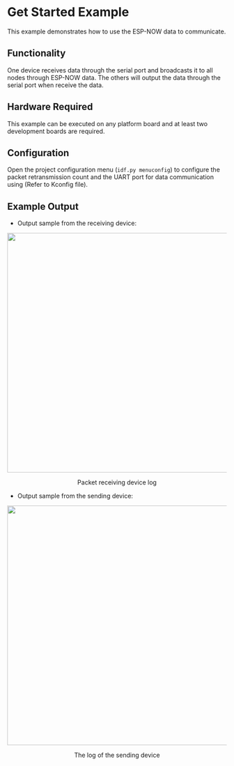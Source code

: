 # Get Started Example

This example demonstrates how to use the ESP-NOW data to communicate.

## Functionality

One device receives data through the serial port and broadcasts it to all nodes through ESP-NOW data. The others will output the data through the serial port when receive the data.

## Hardware Required

This example can be executed on any platform board and at least two development boards are required.

## Configuration

Open the project configuration menu (`idf.py menuconfig`) to configure the packet retransmission count and the UART port for data communication using (Refer to Kconfig file).

## Example Output

 - Output sample from the receiving device:
<div align=center>
<img src="../../docs/_static/en/device_log.png" width="550">
<p> Packet receiving device log </p>
</div>

 - Output sample from the sending device:
<div align=center>
<img src="../../docs/_static/en/serial_port.png" width="550">
<p> The log of the sending device </p>
</div>
